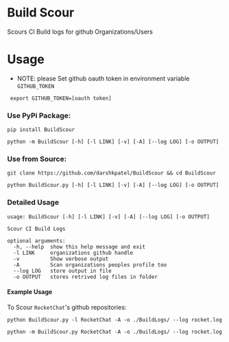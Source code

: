# Build Scour
Scours CI Build logs for github Organizations/Users

# Usage

* NOTE: please Set github oauth token in environment variable `GITHUB_TOKEN` 

```
 export GITHUB_TOKEN=[oauth token]
```
### Use PyPi Package:
```
pip install BuildScour
```
```
python -m BuildScour [-h] [-l LINK] [-v] [-A] [--log LOG] [-o OUTPUT]
```
### Use from Source:
```
git clone https://github.com/darshkpatel/BuildScour && cd BuildScour
```
```
python BuildScour.py [-h] [-l LINK] [-v] [-A] [--log LOG] [-o OUTPUT]
```
### Detailed Usage
```
usage: BuildScour [-h] [-l LINK] [-v] [-A] [--log LOG] [-o OUTPUT]

Scour CI Build Logs

optional arguments:
  -h, --help  show this help message and exit
  -l LINK     organizations github handle
  -v          Show verbose output
  -A          Scan organizations peoples profile too
  --log LOG   store output in file
  -o OUTPUT   stores retrived log files in folder

```

#### Example Usage
To Scour `RocketChat`'s github repositories:

```
python BuildScour.py -l RocketChat -A -o ./BuildLogs/ --log rocket.log
```
```
python -m BuildScour.py RocketChat -A -o ./BuildLogs/ --log rocket.log
```
